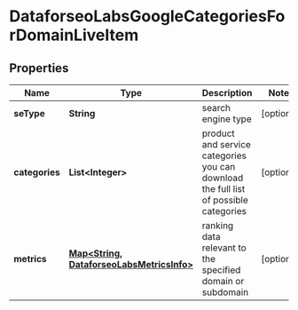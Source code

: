 

# DataforseoLabsGoogleCategoriesForDomainLiveItem


## Properties

| Name | Type | Description | Notes |
|------------ | ------------- | ------------- | -------------|
|**seType** | **String** | search engine type |  [optional] |
|**categories** | **List&lt;Integer&gt;** | product and service categories you can download the full list of possible categories |  [optional] |
|**metrics** | [**Map&lt;String, DataforseoLabsMetricsInfo&gt;**](DataforseoLabsMetricsInfo.md) | ranking data relevant to the specified domain or subdomain |  [optional] |



